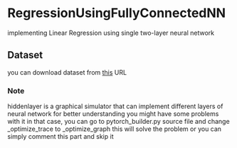 # RegressionUsingFullyConnectedNN
implementing Linear Regression using single two-layer neural network 

## Dataset
you can download dataset from [this](https://www.kaggle.com/datasets/yasserh/bike-sharing-dataset) URL 

### Note
hiddenlayer is a graphical simulator that can implement different layers of neural network for better understanding you might have some problems with it in that case, you can go to pytorch_builder.py source file and change _optimize_trace to _optimize_graph this will solve the problem or you can simply comment this part and skip it
